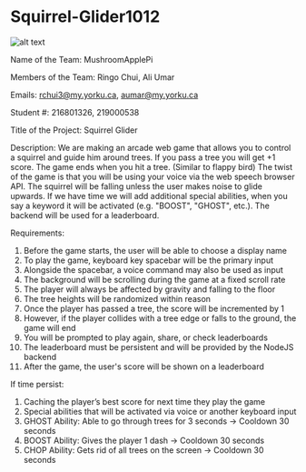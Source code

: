 # Squirrel-Glider1012

![alt text](./assets.png/assets/MushroomApplePiColoured.jpg)

Name of the Team: MushroomApplePi

Members of the Team: Ringo Chui, Ali Umar 

Emails: rchui3@my.yorku.ca, aumar@my.yorku.ca

Student #: 216801326, 219000538

Title of the Project: Squirrel Glider

Description: We are making an arcade web game that allows you to control a squirrel and guide him around trees. If you pass a tree you will get +1 score. The game ends when you hit a tree. (Similar to flappy bird) The twist of the game is that you will be using your voice via the web speech browser API. The squirrel will be falling unless the user makes noise to glide upwards. If we have time we will add additional special abilities, when you say a keyword it will be activated (e.g. "BOOST", "GHOST", etc.). The backend will be used for a leaderboard.

Requirements:

1.	Before the game starts, the user will be able to choose a display name
2.	To play the game, keyboard key spacebar will be the primary input
3.	Alongside the spacebar, a voice command may also be used as input
4.	The background will be scrolling during the game at a fixed scroll rate
5.	The player will always be affected by gravity and falling to the floor
6.	The tree heights will be randomized within reason
7.	Once the player has passed a tree, the score will be incremented by 1
8.	However, if the player collides with a tree edge or falls to the ground, the game will end 
9.	You will be prompted to play again, share, or check leaderboards
10.	The leaderboard must be persistent and will be provided by the NodeJS backend
11.	After the game, the user's score will be shown on a leaderboard 

If time persist:
1.	Caching the player’s best score for next time they play the game
2.	Special abilities that will be activated via voice or another keyboard input
3.	GHOST Ability: Able to go through trees for 3 seconds -> Cooldown 30 seconds
4.	BOOST Ability: Gives the player 1 dash -> Cooldown 30 seconds
5.	CHOP Ability: Gets rid of all trees on the screen -> Cooldown 30 seconds
